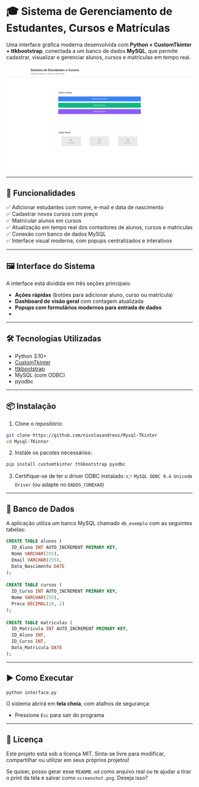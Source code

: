 # 🎓 Sistema de Gerenciamento de Estudantes, Cursos e Matrículas

Uma interface gráfica moderna desenvolvida com **Python + CustomTkinter + ttkbootstrap**, conectada a um banco de dados **MySQL**, que permite cadastrar, visualizar e gerenciar alunos, cursos e matrículas em tempo real.

![Imagem do sistema](./IntegracaoPythonBD/fotos/projeto.png)

---

## 🚀 Funcionalidades

✅ Adicionar estudantes com nome, e-mail e data de nascimento  
✅ Cadastrar novos cursos com preço  
✅ Matricular alunos em cursos  
✅ Atualização em tempo real dos contadores de alunos, cursos e matrículas  
✅ Conexão com banco de dados MySQL  
✅ Interface visual moderna, com popups centralizados e interativos  

---

## 🖼️ Interface do Sistema

A interface está dividida em três seções principais:

- **Ações rápidas** (botões para adicionar aluno, curso ou matrícula)
- **Dashboard de visão geral** com contagem atualizada
- **Popups com formulários modernos para entrada de dados**
- 

---

## 🛠️ Tecnologias Utilizadas

- Python 3.10+
- [CustomTkinter](https://github.com/TomSchimansky/CustomTkinter)
- [ttkbootstrap](https://github.com/israel-dryer/ttkbootstrap)
- MySQL (com ODBC)
- pyodbc

---

## 📦 Instalação

1. Clone o repositório:

```bash
git clone https://github.com/nicolasandreos/Mysql-TKinter
cd Mysql-TKinter
````

2. Instale os pacotes necessários:

```bash
pip install customtkinter ttkbootstrap pyodbc
```

3. Certifique-se de ter o driver ODBC instalado:
   👉 `MySQL ODBC 9.4 Unicode Driver` (ou adapte no `DADOS_CONEXAO`)

---

## 🔌 Banco de Dados

A aplicação utiliza um banco MySQL chamado `db_exemplo` com as seguintes tabelas:

```sql
CREATE TABLE alunos (
  ID_Aluno INT AUTO_INCREMENT PRIMARY KEY,
  Nome VARCHAR(255),
  Email VARCHAR(255),
  Data_Nascimento DATE
);

CREATE TABLE cursos (
  ID_Curso INT AUTO_INCREMENT PRIMARY KEY,
  Nome VARCHAR(255),
  Preco DECIMAL(10, 2)
);

CREATE TABLE matriculas (
  ID_Matricula INT AUTO_INCREMENT PRIMARY KEY,
  ID_Aluno INT,
  ID_Curso INT,
  Data_Matricula DATE
);
```

---

## ▶️ Como Executar

```bash
python interface.py
```

O sistema abrirá em **tela cheia**, com atalhos de segurança:

* Pressione `Esc` para sair do programa

---

## 📄 Licença

Este projeto está sob a licença MIT.
Sinta-se livre para modificar, compartilhar ou utilizar em seus próprios projetos!


Se quiser, posso gerar esse `README.md` como arquivo real ou te ajudar a tirar o print da tela e salvar como `screenshot.png`. Deseja isso?
```
